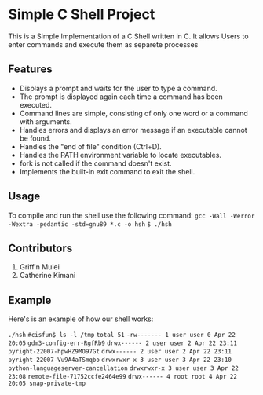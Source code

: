 # Simple C Shell Project

<p>This is a Simple Implementation of a C Shell written in C. It allows Users to enter commands and execute them as separete processes</p>

## Features
- Displays a prompt and waits for the user to type a command.
- The prompt is displayed again each time a command has been executed.
- Command lines are simple, consisting of only one word or a command with arguments.
- Handles errors and displays an error message if an executable cannot be found.
- Handles the "end of file" condition (Ctrl+D).
- Handles the PATH environment variable to locate executables.
- fork is not called if the command doesn't exist.
- Implements the built-in exit command to exit the shell.

## Usage
To compile and run the shell use the following command:
`gcc -Wall -Werror -Wextra -pedantic -std=gnu89 *.c -o hsh`
`$ ./hsh`
## Contributors
1. Griffin Mulei
2. Catherine Kimani

## Example
<p>Here's is an example of how our shell works:</p>

`./hsh`
`#cisfun$ ls -l /tmp`
`total 51`
`-rw------- 1 user user 0 Apr 22 20:05` `gdm3-config-err-RgfRb9`
`drwx------ 2 user user 2 Apr 22 23:11` `pyright-22007-hpwHZ9MO97Gt`
`drwx------ 2 user user 2 Apr 22 23:11` `pyright-22007-Vu9A4aTSmqbo`
`drwxrwxr-x 3 user user 3 Apr 22 23:10` `python-languageserver-cancellation`
`drwxrwxr-x 3 user user 3 Apr 22 23:08` `remote-file-71752ccfe2464e99`
`drwx------ 4 root root 4 Apr 22 20:05 snap-private-tmp`
